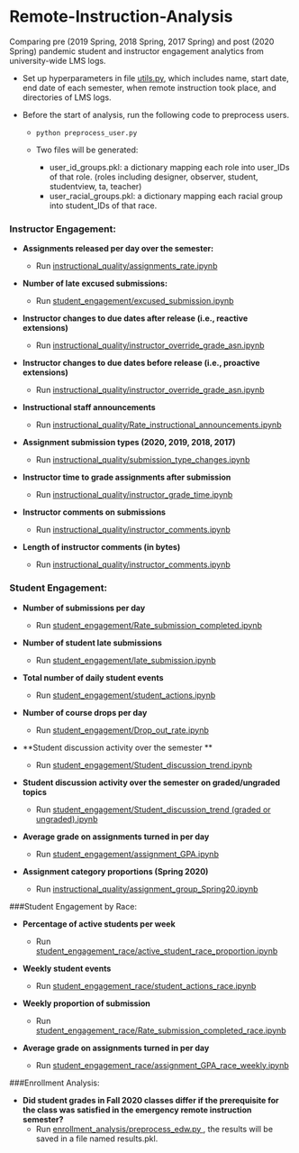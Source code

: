 # Remote-Instruction-Analysis
Comparing pre (2019 Spring, 2018 Spring, 2017 Spring) and post (2020 Spring) pandemic student and instructor engagement analytics from university-wide LMS logs.

* Set up hyperparameters in file [utils.py](https://github.com/CAHLR/Remote-Instruction-Analysis/blob/main/utils.py), which includes name, start date, end date of each semester, when remote instruction took place, and directories of LMS logs.


* Before the start of analysis, run the following code to preprocess users.

	* `python preprocess_user.py`

	* 	Two files will be generated:

		* user\_id\_groups.pkl: a dictionary mapping each role into user_IDs of that role. (roles including designer, observer, student, studentview, ta, teacher)
		* user\_racial\_groups.pkl: a dictionary mapping each racial group into student_IDs of that race.

### Instructor Engagement:
* **Assignments released per day over the semester:** 

	* Run [instructional\_quality/assignments\_rate.ipynb](https://github.com/CAHLR/Remote-Instruction-Analysis/blob/main/instructional_quality/assignments_rate.ipynb)

* **Number of late excused submissions:**
	* Run  [student\_engagement/excused\_submission.ipynb](https://github.com/CAHLR/Remote-Instruction-Analysis/blob/main/student_engagement/excused_submission.ipynb)

* **Instructor changes to due dates after release (i.e., reactive extensions)**
	* Run [instructional\_quality/instructor\_override\_grade_asn.ipynb ](https://github.com/CAHLR/Remote-Instruction-Analysis/blob/main/instructional_quality/instructor_override_grade_asn.ipynb)

* **Instructor changes to due dates before release (i.e., proactive extensions)**
	* Run [instructional\_quality/instructor\_override\_grade\_asn.ipynb ](https://github.com/CAHLR/Remote-Instruction-Analysis/blob/main/instructional_quality/instructor_override_grade_asn.ipynb)

* **Instructional staff announcements**
	*  Run [instructional\_quality/Rate\_instructional\_announcements.ipynb](https://github.com/CAHLR/Remote-Instruction-Analysis/blob/main/instructional_quality/Rate_instructional_announcements.ipynb)

* **Assignment submission types (2020, 2019, 2018, 2017)**
	*  Run [instructional\_quality/submission\_type\_changes.ipynb](https://github.com/CAHLR/Remote-Instruction-Analysis/blob/main/instructional_quality/submission_type_changes.ipynb)

* **Instructor time to grade assignments after submission**
	* Run [instructional\_quality/instructor\_grade\_time.ipynb](https://github.com/CAHLR/Remote-Instruction-Analysis/blob/main/instructional_quality/instructor_grade_time.ipynb)

* **Instructor comments on submissions**
	* Run [instructional\_quality/instructor\_comments.ipynb](https://github.com/CAHLR/Remote-Instruction-Analysis/blob/main/instructional_quality/instructor_comments.ipynb)

* **Length of instructor comments (in bytes)**
	* Run [instructional\_quality/instructor\_comments.ipynb](https://github.com/CAHLR/Remote-Instruction-Analysis/blob/main/instructional_quality/instructor_comments.ipynb)


### Student Engagement:
* **Number of submissions per day**
	* Run [student\_engagement/Rate\_submission\_completed.ipynb](https://github.com/CAHLR/Remote-Instruction-Analysis/blob/main/student_engagement/Rate_submission_completed.ipynb)

* **Number of student late submissions**
	* Run [student\_engagement/late\_submission.ipynb](https://github.com/CAHLR/Remote-Instruction-Analysis/blob/main/student_engagement/late_submission.ipynb)

* **Total number of daily student events**
	* Run [student\_engagement/student\_actions.ipynb](https://github.com/CAHLR/Remote-Instruction-Analysis/blob/main/student_engagement/student_actions.ipynb)

* **Number of course drops per day**
	* Run [student\_engagement/Drop\_out\_rate.ipynb](https://github.com/CAHLR/Remote-Instruction-Analysis/blob/main/student_engagement/Drop_out_rate.ipynb)

* **Student discussion activity over the semester **
	* Run [student\_engagement/Student\_discussion\_trend.ipynb](https://github.com/CAHLR/Remote-Instruction-Analysis/blob/main/student_engagement/Student_discussion_trend.ipynb)

* **Student discussion activity over the semester on graded/ungraded topics** 
	* Run [student\_engagement/Student\_discussion\_trend (graded or ungraded).ipynb](https://github.com/CAHLR/Remote-Instruction-Analysis/blob/main/student_engagement/Student_discussion_trend%20(graded%20or%20ungraded).ipynb) 

* **Average grade on assignments turned in per day**
	* Run [student\_engagement/assignment\_GPA.ipynb ](https://github.com/CAHLR/Remote-Instruction-Analysis/blob/main/student_engagement/assignment_GPA.ipynb)

* **Assignment category proportions (Spring 2020)**
	* Run [instructional\_quality/assignment\_group\_Spring20.ipynb](https://github.com/CAHLR/Remote-Instruction-Analysis/blob/main/instructional_quality/assignment_group_Spring20.ipynb)

###Student Engagement by Race:
* **Percentage of active students per week**
	* Run [student\_engagement\_race/active\_student\_race\_proportion.ipynb](https://github.com/CAHLR/Remote-Instruction-Analysis/blob/main/student_engagement_race/active_student_race_proportion.ipynb)

* **Weekly student events**
	* Run [student\_engagement\_race/student\_actions\_race.ipynb](https://github.com/CAHLR/Remote-Instruction-Analysis/blob/main/student_engagement_race/student_actions_race.ipynb)

* **Weekly proportion of submission**
	* Run [student_engagement\_race/Rate\_submission\_completed\_race.ipynb](https://github.com/CAHLR/Remote-Instruction-Analysis/blob/main/student_engagement_race/Rate_submission_completed_race.ipynb)

* **Average grade on assignments turned in per day**
	* Run [student\_engagement\_race/assignment\_GPA\_race\_weekly.ipynb](https://github.com/CAHLR/Remote-Instruction-Analysis/blob/main/student_engagement_race/assignment_GPA_race_weekly.ipynb)

###Enrollment Analysis:
* **Did student grades in Fall 2020 classes differ if the prerequisite for the class was satisfied in the emergency remote instruction semester?**
	* Run [enrollment\_analysis/preprocess\_edw.py ](https://github.com/CAHLR/Remote-Instruction-Analysis/blob/main/enrollment_analysis/preprocess_edw.py), the results will be saved in a file named results.pkl.














	


 


